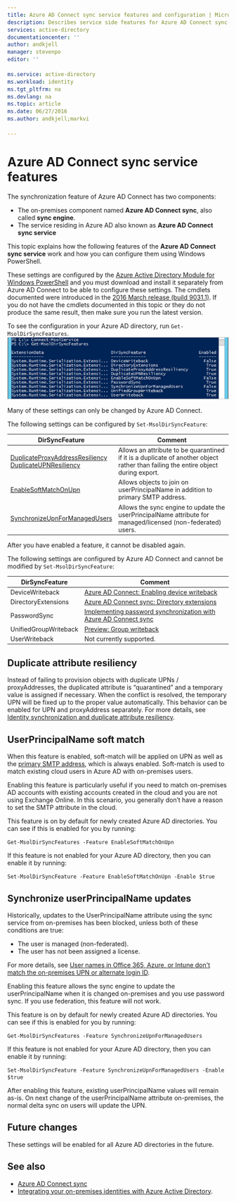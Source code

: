 ```yaml
---
title: Azure AD Connect sync service features and configuration | Microsoft Azure
description: Describes service side features for Azure AD Connect sync service.
services: active-directory
documentationcenter: ''
author: andkjell
manager: stevenpo
editor: ''

ms.service: active-directory
ms.workload: identity
ms.tgt_pltfrm: na
ms.devlang: na
ms.topic: article
ms.date: 06/27/2016
ms.author: andkjell;markvi

---
```

# Azure AD Connect sync service features
The synchronization feature of Azure AD Connect has two components:

* The on-premises component named **Azure AD Connect sync**, also called **sync engine**.
* The service residing in Azure AD also known as **Azure AD Connect sync service**

This topic explains how the following features of the **Azure AD Connect sync service** work and how you can configure them using Windows PowerShell.

These settings are configured by the [Azure Active Directory Module for Windows PowerShell](http://aka.ms/aadposh) and you must download and install it separately from Azure AD Connect to be able to configure these settings. The cmdlets documented were introduced in the [2016 March release (build 9031.1)](http://social.technet.microsoft.com/wiki/contents/articles/28552.microsoft-azure-active-directory-powershell-module-version-release-history.aspx#Version_9031_1). If you do not have the cmdlets documented in this topic or they do not produce the same result, then make sure you run the latest version.

To see the configuration in your Azure AD directory, run `Get-MsolDirSyncFeatures`.  
![Get-MsolDirSyncFeatures result](./media/active-directory-aadconnectsyncservice-features/getmsoldirsyncfeatures.png)

Many of these settings can only be changed by Azure AD Connect.

The following settings can be configured by `Set-MsolDirSyncFeature`:

| DirSyncFeature | Comment |
| --- | --- |
|  [DuplicateProxyAddressResiliency<br/>DuplicateUPNResiliency](#duplicate-attribute-resiliency) |Allows an attribute to be quarantined if it is a duplicate of another object rather than failing the entire object during export. |
| [EnableSoftMatchOnUpn](#userprincipalname-soft-match) |Allows objects to join on userPrincipalName in addition to primary SMTP address. |
| [SynchronizeUpnForManagedUsers](#synchronize-userprincipalname-updates) |Allows the sync engine to update the userPrincipalName attribute for managed/licensed (non-federated) users. |

After you have enabled a feature, it cannot be disabled again.

The following settings are configured by Azure AD Connect and cannot be modified by `Set-MsolDirSyncFeature`:

| DirSyncFeature | Comment |
| --- | --- |
| DeviceWriteback |[Azure AD Connect: Enabling device writeback](active-directory-aadconnect-feature-device-writeback.md) |
| DirectoryExtensions |[Azure AD Connect sync: Directory extensions](active-directory-aadconnectsync-feature-directory-extensions.md) |
| PasswordSync |[Implementing password synchronization with Azure AD Connect sync](active-directory-aadconnectsync-implement-password-synchronization.md) |
| UnifiedGroupWriteback |[Preview: Group writeback](active-directory-aadconnect-feature-preview.md#group-writeback) |
| UserWriteback |Not currently supported. |

## Duplicate attribute resiliency
Instead of failing to provision objects with duplicate UPNs / proxyAddresses, the duplicated attribute is “quarantined” and a temporary value is assigned if necessary. When the conflict is resolved, the temporary UPN will be fixed up to the proper value automatically. This behavior can be enabled for UPN and proxyAddress separately. For more details, see [Identity synchronization and duplicate attribute resiliency](active-directory-aadconnectsyncservice-duplicate-attribute-resiliency.md).

## UserPrincipalName soft match
When this feature is enabled, soft-match will be applied on UPN as well as the [primary SMTP address](https://support.microsoft.com/kb/2641663), which is always enabled. Soft-match is used to match existing cloud users in Azure AD with on-premises users.

Enabling this feature is particularly useful if you need to match on-premises AD accounts with existing accounts created in the cloud and you are not using Exchange Online. In this scenario, you generally don’t have a reason to set the SMTP attribute in the cloud.

This feature is on by default for newly created Azure AD directories. You can see if this is enabled for you by running:  

```
Get-MsolDirSyncFeatures -Feature EnableSoftMatchOnUpn
```

If this feature is not enabled for your Azure AD directory, then you can enable it by running:  

```
Set-MsolDirSyncFeature -Feature EnableSoftMatchOnUpn -Enable $true
```

## Synchronize userPrincipalName updates
Historically, updates to the UserPrincipalName attribute using the sync service from on-premises has been blocked, unless both of these conditions are true:

* The user is managed (non-federated).
* The user has not been assigned a license.

For more details, see [User names in Office 365, Azure, or Intune don't match the on-premises UPN or alternate login ID](https://support.microsoft.com/kb/2523192).

Enabling this feature allows the sync engine to update the userPrincipalName when it is changed on-premises and you use password sync. If you use federation, this feature will not work.

This feature is on by default for newly created Azure AD directories. You can see if this is enabled for you by running:  

```
Get-MsolDirSyncFeatures -Feature SynchronizeUpnForManagedUsers
```

If this feature is not enabled for your Azure AD directory, then you can enable it by running:  

```
Set-MsolDirSyncFeature -Feature SynchronizeUpnForManagedUsers -Enable $true
```

After enabling this feature, existing userPrincipalName values will remain as-is. On next change of the userPrincipalName attribute on-premises, the normal delta sync on users will update the UPN.  

## Future changes
These settings will be enabled for all Azure AD directories in the future.

## See also
* [Azure AD Connect sync](active-directory-aadconnectsync-whatis.md)
* [Integrating your on-premises identities with Azure Active Directory](active-directory-aadconnect.md).

